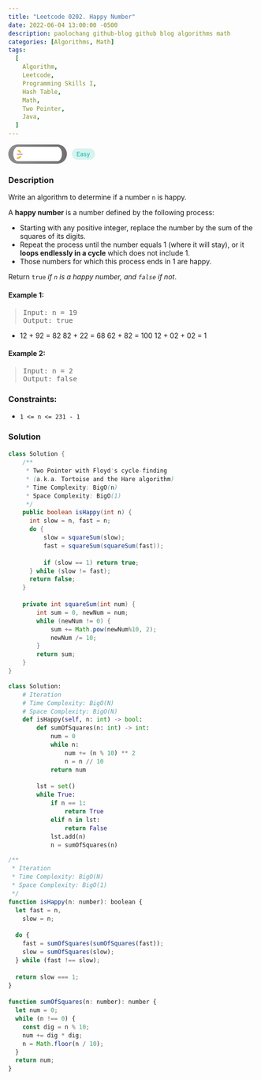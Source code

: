```yaml
---
title: "Leetcode 0202. Happy Number"
date: 2022-06-04 13:00:00 -0500
description: paolochang github-blog github blog algorithms math
categories: [Algorithms, Math]
tags:
  [
    Algorithm,
    Leetcode,
    Programming Skills I,
    Hash Table,
    Math,
    Two Pointer,
    Java,
  ]
---
```


<style type='text/css'>
blockquote {
  margin-left: 14px;
}
img {
  left: 0 !important;
  transform: none !important;
  -webkit-transform: none !important;
}
[class*="summary"] {
  display: none;
}
[class*="header"] {
  display: flex;
  flex-direction: row;
  align-items: center;
  gap: 10px;
}
[class*="leet_logo"] {
  height: 29px;
  padding: 5px 10px;
  border-radius: 21px;
  background-color: #f7f7f7;
  background: linear-gradient(90deg, rgba(80,80,80,0.65) 0%, rgba(36,36,36,0.65) 100%);
}
[class*="easy"] {
  color: #00B8A3;
  font-size: 12px;
  padding: 4px 10px;
  border-radius: 21px;
  background-color: rgba(0, 184, 163, 0.15);
}
[class*="medium"] {
  color: #FFC01E;
  font-size: 12px;
  padding: 4px 10px;
  border-radius: 21px;
  background-color: #FFC01E26;
}
</style>

<div class=summary>
  Write an algorithm to determine if a number `n` is happy.
  
  A happy number is a number defined by the following process:　
  
  - Starting with any positive integer, replace the number by the sum of the squares of its digits.　
  - Repeat the process until the number equals 1 (where it will stay), or it loops endlessly in a cycle which does not include 1.　
  - Those numbers for which this process ends in 1 are happy.　
</div>

<div id=header class=header>
  <img class=leet_logo src="/assets/img/leetcode_logo.png" />
  <span class=easy>Easy</span>
</div>

### Description

Write an algorithm to determine if a number `n` is happy.

A **happy number** is a number defined by the following process:

- Starting with any positive integer, replace the number by the sum of the squares of its digits.
- Repeat the process until the number equals 1 (where it will stay), or it **loops endlessly in a cycle** which does not include 1.
- Those numbers for which this process ends in 1 are happy.

Return `true` _if `n` is a happy number, and `false` if not_.

#### Example 1:

> <pre>
> Input: n = 19
> Output: true
> </pre>

- 12 + 92 = 82
  82 + 22 = 68
  62 + 82 = 100
  12 + 02 + 02 = 1

#### Example 2:

> <pre>
> Input: n = 2
> Output: false
> </pre>

### Constraints:

- `1 <= n <= 231 - 1`

### Solution

```java
class Solution {
    /**
     * Two Pointer with Floyd's cycle-finding
     * (a.k.a. Tortoise and the Hare algorithm)
     * Time Complexity: BigO(n)
     * Space Complexity: BigO(1)
     */
    public boolean isHappy(int n) {
      int slow = n, fast = n;
      do {
          slow = squareSum(slow);
          fast = squareSum(squareSum(fast));

          if (slow == 1) return true;
      } while (slow != fast);
      return false;
    }

    private int squareSum(int num) {
        int sum = 0, newNum = num;
        while (newNum != 0) {
            sum += Math.pow(newNum%10, 2);
            newNum /= 10;
        }
        return sum;
    }
}
```

```py
class Solution:
    # Iteration
    # Time Complexity: BigO(N)
    # Space Complexity: BigO(N)
    def isHappy(self, n: int) -> bool:
        def sumOfSquares(n: int) -> int:
            num = 0
            while n:
                num += (n % 10) ** 2
                n = n // 10
            return num

        lst = set()
        while True:
            if n == 1:
                return True
            elif n in lst:
                return False
            lst.add(n)
            n = sumOfSquares(n)
```

```js
/**
 * Iteration
 * Time Complexity: BigO(N)
 * Space Complexity: BigO(1)
 */
function isHappy(n: number): boolean {
  let fast = n,
    slow = n;

  do {
    fast = sumOfSquares(sumOfSquares(fast));
    slow = sumOfSquares(slow);
  } while (fast !== slow);

  return slow === 1;
}

function sumOfSquares(n: number): number {
  let num = 0;
  while (n !== 0) {
    const dig = n % 10;
    num += dig * dig;
    n = Math.floor(n / 10);
  }
  return num;
}
```

<script>
  const anchor = document.getElementById("header").querySelector("a");
  anchor.classList.remove("popup");
  anchor.style.cursor = "pointer";
  anchor.setAttribute("target", "_black");
  anchor.setAttribute("href", "https://leetcode.com/problems/happy-number/");
</script>
